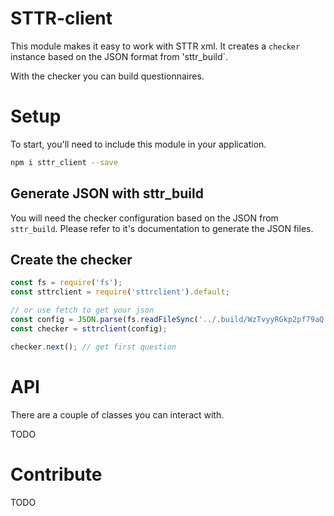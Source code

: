 # STTR-client

This module makes it easy to work with STTR xml. It creates
a `checker` instance based on the JSON format from 'sttr_build`.

With the checker you can build questionnaires.

# Setup

To start, you'll need to include this module in your application.

```bash
npm i sttr_client --save
```

## Generate JSON with sttr_build

You will need the checker configuration based on the JSON
from `sttr_build`.
Please refer to it's documentation to generate the JSON files.

## Create the checker

```js
const fs = require('fs');
const sttrclient = require('sttrclient').default;

// or use fetch to get your json
const config = JSON.parse(fs.readFileSync('../.build/WzTvyyRGkp2pf79aQ.json').toString());
const checker = sttrclient(config);

checker.next(); // get first question
```

# API

There are a couple of classes you can interact with.

TODO

# Contribute

TODO
